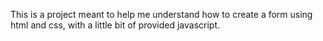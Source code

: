 This is a project meant to help me understand how to create a form using html and css, with a little bit of provided javascript. 